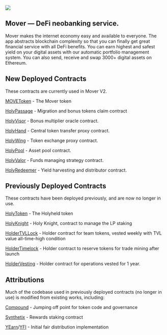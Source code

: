 ![](https://cdn-images-1.medium.com/max/2400/1*LuM8yaXNMimFw03NKZb6KA.png)
## Mover — DeFi neobanking service.

Mover makes the internet economy easy and available to everyone. The app abstracts blockchain complexity so that you can finally get great financial service with all DeFi benefits. You can earn highest and safest yield on your digital assets with our automatic portfolio management system. You can also send, receive and swap 3000+ digital assets on Ethereum.  


## New Deployed Contracts

These contracts are currently used in Mover V2.

[MOVEToken](https://etherscan.io/address/0x3FA729B4548beCBAd4EaB6EF18413470e6D5324C) - The Mover token

[HolyPassage](https://etherscan.io/address/0x39ac24FD08991B1d69A9ef7189Bc718C988fF5B3) - Migration and bonus tokens claim contract

[HolyVisor](https://etherscan.io/address/0x636356f857f89AF15Cb67735b68B9b673b5Cda6c) - Bonus multiplier oracle contract.

[HolyHand](https://etherscan.io/address/0x1eF7A557cfA8436ee08790e3F2b190b8937fDa0E) - Central token transfer proxy contract.

[HolyWing](https://etherscan.io/address/0xD5b3230ea9bF7baD9541F8564fA2FA72b350427B) - Token exchange proxy contract.

[HolyPool](https://etherscan.io/address/0xAF985437DCA19DEFf89e61F83Cd526b272523719) - Asset pool contract.

[HolyValor](https://etherscan.io/address/0xAF985437DCA19DEFf89e61F83Cd526b272523719) - Funds managing strategy contract.

[HolyRedeemer](https://etherscan.io/address/0x496599b4dE503D5C5C11882501af64d04025c6Dd) - Yield harvesting and distributor contract.


## Previously Deployed Contracts

These contracts have been deployed previously, and are now no longer in use. 

[HolyToken](https://etherscan.io/token/0x39eae99e685906ff1c11a962a743440d0a1a6e09) - The Holyheld token

[HolyKnight](https://etherscan.io/address/0x5D33dE3E540b289f9340D059907ED648c9E7AaDD) - Holy Knight, contract to manage the LP staking

[HolderTVLLock](https://etherscan.io/address/0xe292dc1095b96809913bc00ff06d95fdffaae43a) - Holder contract for team tokens, vested weekly with TVL value all-time-high condition

[HolderTimelock](https://etherscan.io/address/0x0b713c0e7eeb43fcd7795c03ba64ea6a6f0e11ea) - Holder contract to reserve tokens for trade mining after launch

[HolderVesting](https://etherscan.io/address/0x6074Aabb7eA337403DC9dfF4217fe7d533B5E459) - Holder contract for operations vested for 1 year.

## Attributions

Much of the codebase used in previously deployed contracts (no longer in use) is modified from existing works, including:

[Compound](https://compound.finance) - Jumping off point for token code and governance

[Synthetix](https://synthetix.io) - Rewards staking contract

[YEarn](https://yearn.finance)/[YFI](https://ygov.finance) - Initial fair distribution implementation
